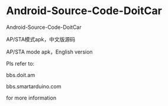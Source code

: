 # Android-Source-Code-DoitCar
Android-Source-Code-DoitCar

AP/STA模式apk，中文版源码

AP/STA mode apk，English version

Pls refer to:

bbs.doit.am 

bbs.smartarduino.com

for more information
